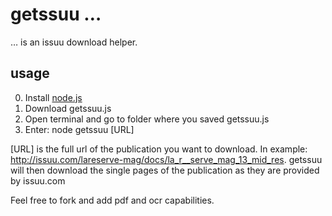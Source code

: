 # getssuu …

… is an issuu download helper.

## usage

0. Install [node.js](http://nodejs.org/)
1. Download getssuu.js
2. Open terminal and go to folder where you saved getssuu.js
3. Enter: node getssuu [URL]

[URL] is the full url of the publication you want to download. In example: http://issuu.com/lareserve-mag/docs/la_r__serve_mag_13_mid_res. getssuu will then download the single pages of the publication as they are provided by issuu.com

Feel free to fork and add pdf and ocr capabilities.